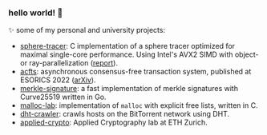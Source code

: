 ### hello world! 👋

<!--
**mmathys/mmathys** is a ✨ _special_ ✨ repository because its `README.md` (this file) appears on your GitHub profile.

Here are some ideas to get you started:

- 🔭 I’m currently working on ...
- 🌱 I’m currently learning ...
- 👯 I’m looking to collaborate on ...
- 🤔 I’m looking for help with ...
- 💬 Ask me about ...
- 📫 How to reach me: ...
- 😄 Pronouns: ...
- ⚡ Fun fact: ...
-->

✨ some of my personal and university projects:

- [sphere-tracer](https://github.com/mmathys/sphere-tracer): C implementation of a sphere tracer optimized for maximal single-core performance. Using Intel's AVX2 SIMD with object- or ray-parallelization ([report](https://github.com/mmathys/sphere-tracer/blob/main/07_report.pdf)).
- [acfts](https://github.com/mmathys/acfts): asynchronous consensus-free transaction system, published at ESORICS 2022 ([arXiv](https://arxiv.org/abs/2108.05236)).
- [merkle-signature](https://github.com/mmathys/merkle-signature): a fast implementation of merkle signatures with Curve25519 written in Go.
- [malloc-lab](https://github.com/mmathys/malloc-lab): implementation of `malloc` with explicit free lists, written in C.
- [dht-crawler](https://github.com/mmathys/dht-crawler): crawls hosts on the BitTorrent network using DHT.
- [applied-crypto](https://github.com/mmathys/applied-crypto): Applied Cryptography lab at ETH Zurich.

